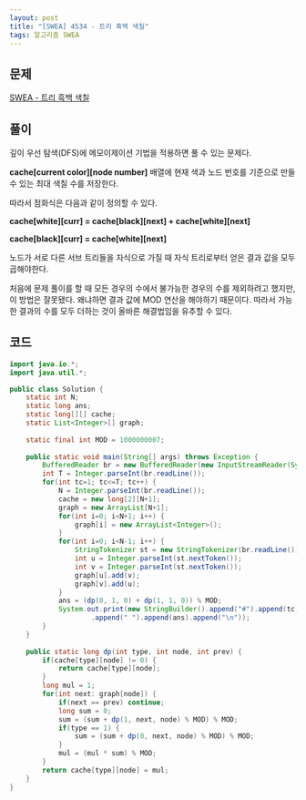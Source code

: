 ```yaml
---
layout: post
title: "[SWEA] 4534 - 트리 흑백 색칠"
tags: 알고리즘 SWEA
---
```


## 문제
[SWEA - 트리 흑백 색칠](https://swexpertacademy.com/main/code/problem/problemDetail.do?contestProbId=AWO6esOKOKQDFAWw&categoryId=AWO6esOKOKQDFAWw&categoryType=CODE)

## 풀이
깊이 우선 탐색(DFS)에 메모이제이션 기법을 적용하면 풀 수 있는 문제다.

**cache[current color][node number]** 배열에 현재 색과 노드 번호를 기준으로 만들 수 있는 최대 색칠 수를 저장한다.

따라서 점화식은 다음과 같이 정의할 수 있다.

**cache[white][curr] = cache[black][next] + cache[white][next]**

**cache[black][curr] = cache[white][next]**

노드가 서로 다른 서브 트리들을 자식으로 가질 때 자식 트리로부터 얻은 결과 값을 모두 곱해야한다.

처음에 문제 풀이를 할 때 모든 경우의 수에서 불가능한 경우의 수를 제외하려고 했지만, 이 방법은 잘못됐다. 왜냐하면 결과 값에 MOD 연산을 해야하기 때문이다. 따라서 가능한 결과의 수를 모두 더하는 것이 올바른 해결법임을 유추할 수 있다.



## 코드	
```java
import java.io.*;
import java.util.*;

public class Solution {
	static int N;
	static long ans;
	static long[][] cache;
	static List<Integer>[] graph;
	
	static final int MOD = 1000000007;
	
	public static void main(String[] args) throws Exception {
		BufferedReader br = new BufferedReader(new InputStreamReader(System.in));
		int T = Integer.parseInt(br.readLine());
		for(int tc=1; tc<=T; tc++) {
			N = Integer.parseInt(br.readLine());
			cache = new long[2][N+1];
			graph = new ArrayList[N+1];
			for(int i=0; i<N+1; i++) {
				graph[i] = new ArrayList<Integer>();
			}
			for(int i=0; i<N-1; i++) {
				StringTokenizer st = new StringTokenizer(br.readLine());
				int u = Integer.parseInt(st.nextToken());
				int v = Integer.parseInt(st.nextToken());
				graph[u].add(v);
				graph[v].add(u);
			}
			ans = (dp(0, 1, 0) + dp(1, 1, 0)) % MOD;
			System.out.print(new StringBuilder().append("#").append(tc)
					.append(" ").append(ans).append("\n"));
		}
	}
	
	public static long dp(int type, int node, int prev) {
		if(cache[type][node] != 0) {
			return cache[type][node];
		}
		long mul = 1;
		for(int next: graph[node]) {
			if(next == prev) continue;
			long sum = 0;
			sum = (sum + dp(1, next, node) % MOD) % MOD;
			if(type == 1) {
				sum = (sum + dp(0, next, node) % MOD) % MOD;
			}
			mul = (mul * sum) % MOD;
		}
		return cache[type][node] = mul;
	}
}
```
